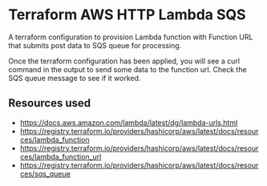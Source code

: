 # Terraform AWS HTTP Lambda SQS
A terraform configuration to provision Lambda function with Function URL that submits post data to SQS queue for processing.

Once the terraform configuration has been applied, you will see a curl command in the output to send some data to the function url. Check the SQS queue message to see if it worked.


## Resources used

 - https://docs.aws.amazon.com/lambda/latest/dg/lambda-urls.html
 - https://registry.terraform.io/providers/hashicorp/aws/latest/docs/resources/lambda_function
 - https://registry.terraform.io/providers/hashicorp/aws/latest/docs/resources/lambda_function_url
 - https://registry.terraform.io/providers/hashicorp/aws/latest/docs/resources/sqs_queue